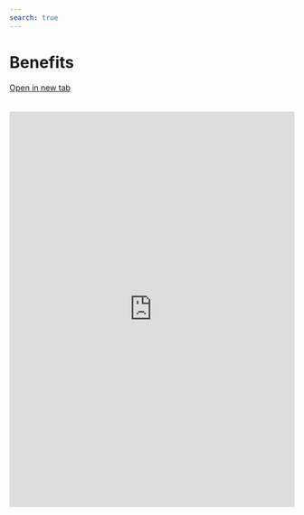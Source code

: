 ```yaml
---
search: true
---
```


# Benefits

[Open in new tab](https://widgets.modyo.com/retail/benefits)

<iframe src="https://widgets.modyo.com/retail/benefits" width="100%" height="700px" frameBorder="0" style="overflow:auto;margin-top:20px;"/>

| Feature             | Description                                                                                                                                                                                                                                                                                                                                                                                          |
|---------------------------|------------------------------------------------------------------------------------------------------------------------------------------------------------------------------------------------------------------------------------------------------------------------------------------------------------------------------------------------------------------------------------------------------|
| Benefits Summary | Give a list of promotions with automatic labeling by category. Displays the title of each promotion and its basic information. Quickly filter promotions by category or search for any promotion by name. Allows you to view promotions by location on the map and automatically calculates the distance to the nearest promotions using geolocation data. |

<script>

  export default {
    mounted() {

      function setIframeHeightCO(id, ht) {
          var ifrm = document.getElementById(id);
          if(ifrm) {
            ifrm.style.height = ht + 4 + "px";
          }
      }
      // iframed document sends its height using postMessage
      function handleDocHeightMsg(e) {
          // check origin
          if ( e.origin === 'https://widgets.modyo.com' ) {
              // parse data
              var data = JSON.parse( e.data );

              console.log('data:', data)
              // check data object
              if ( data['docHeight'] ) {
                  setIframeHeightCO( 'widgetFrame', data['docHeight'] );
              } else {
                  setIframeHeightCO( 'widgetFrame', 700 );
              }
          }
      }

      // assign message handler
      if ( window.addEventListener ) {
          window.addEventListener('message', handleDocHeightMsg, false);
      }
    }
  }

</script>
